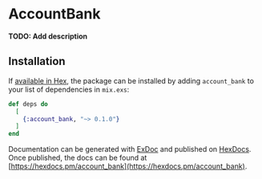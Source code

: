 # AccountBank

**TODO: Add description**

## Installation

If [available in Hex](https://hex.pm/docs/publish), the package can be installed
by adding `account_bank` to your list of dependencies in `mix.exs`:

```elixir
def deps do
  [
    {:account_bank, "~> 0.1.0"}
  ]
end
```

Documentation can be generated with [ExDoc](https://github.com/elixir-lang/ex_doc)
and published on [HexDocs](https://hexdocs.pm). Once published, the docs can
be found at [https://hexdocs.pm/account_bank](https://hexdocs.pm/account_bank).

